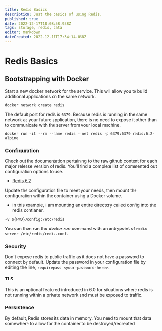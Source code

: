 ```yaml
---
title: Redis Basics
description: Just the basics of using Redis.
published: true
date: 2022-12-17T18:08:58.938Z
tags: storage, redis, data
editor: markdown
dateCreated: 2022-12-17T17:34:14.058Z
---
```


# Redis Basics	

## Bootstrapping with Docker

Start a new docker network for the service. This will allow you to build additional applications on the same network. 

```
docker network create redis
```

The default port for redis is `6379`. Because redis is running in the same network as your future application, there is no need to expose it other than to communicate with the server from your local machine.

```
docker run -it --rm --name redis --net redis -p 6379:6379 redis:6.2-alpine
```

### Configuration

Check out the documentation pertaining to the raw github content for each major release version of redis. You'll find a complete list of commented out configuration options to use.

- [Redis 6.2](https://raw.githubusercontent.com/redis/redis/6.2/redis.conf)

Update the configuration file to meet your needs, then mount the configuration within the container using a Docker volume. 

- in this example, I am mounting an entire directory called config into the redis contianer. 

`-v ${PWD}/config:/etc/redis`

You can then run the *docker run* command with an entrypoint of `redis-server /etc/redis/redis.conf`.

### Security

Don't expose redis to public traffic as it does not have a password to connect by default. Update the password in your configuration file by editing the line, `requirepass <your-password-here>`.

#### TLS 

This is an optional featured introduced in 6.0 for situations where redis is not running within a private network and must be exposed to traffic. 

### Persistence

By default, Redis stores its data in memory. You need to mount that data somewhere to allow for the container to be destroyed/recreated. 


